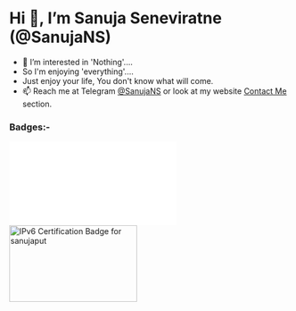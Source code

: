 # Hi 👋, I’m Sanuja Seneviratne (@SanujaNS)


- 👀 I’m interested in 'Nothing'....
- So I'm enjoying 'everything'....
- Just enjoy your life, You don't know what will come.
- 📫 Reach me at Telegram [@SanujaNS](https://t.me/SanujaNS) or look at my website [Contact Me](https://sanuja.biz/connect-me/) section.

### Badges:-

![IPv6 Certification Badge for sanujaput](//ipv6.he.net/certification/create_badge.php?pass_name=sanujaput&amp;badge=3)
<img src="//ipv6.he.net/certification/create_badge.php?pass_name=sanujaput&amp;badge=3" style="border: 0; width: 229px; height: 137px" alt="IPv6 Certification Badge for sanujaput"></img>

<!---
SanujaNS/SanujaNS is a ✨ special ✨ repository because its `README.md` (this file) appears on your GitHub profile.
You can click the Preview link to take a look at your changes.
--->
